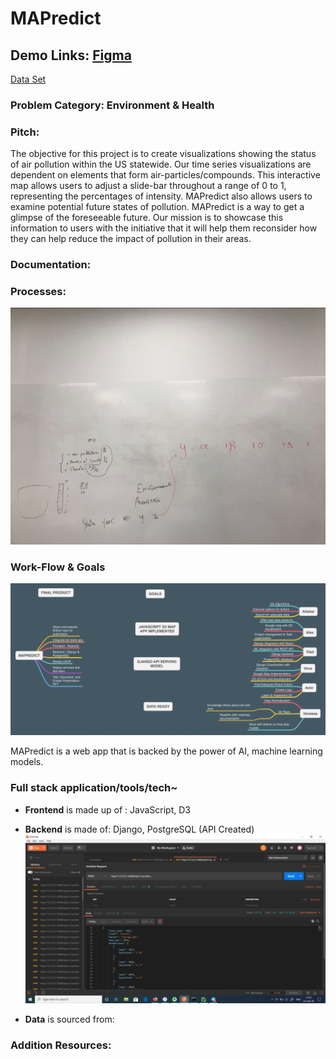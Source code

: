 # MAPredict
## Demo Links: [Figma](https://www.figma.com/file/lF929q9YDw9SJkBTvwIoVY/mapredict?node-id=0%3A1)
[Data Set](https://www.kaggle.com/sogun3/uspollution)
### Problem Category: Environment & Health

### Pitch:

The objective for this project is to create visualizations showing the status of air pollution within the US statewide. Our time series visualizations are dependent on elements that form air-particles/compounds. This interactive map allows users to adjust a slide-bar throughout a range of 0 to 1, representing the percentages of intensity. MAPredict also allows users to examine potential future states of pollution. MAPredict is a way to get a glimpse of the foreseeable future. Our mission is to showcase this information to users with the initiative that it will help them reconsider how they can help reduce the impact of pollution in their areas.

### Documentation:
### Processes:
![](/img/Webp.net-gifmaker.gif)

### Work-Flow & Goals
![](/img/MAPREDICT.png)

MAPredict is a web app that is backed by the power of AI, machine learning models.

### Full stack application/tools/tech~

-  **Frontend** is made up of : JavaScript, D3
- **Backend** is made of: Django, PostgreSQL (API Created)
![](/img/4.png)

- **Data** is sourced from:


### Addition Resources:
